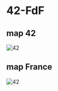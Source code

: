 # 42-FdF

## map 42
![42](http://img4.hostingpics.net/pics/361908ScreenShot20160315at72844PM.png)

## map France
![42](http://img4.hostingpics.net/pics/121297ScreenShot20160315at75243PM.png)
